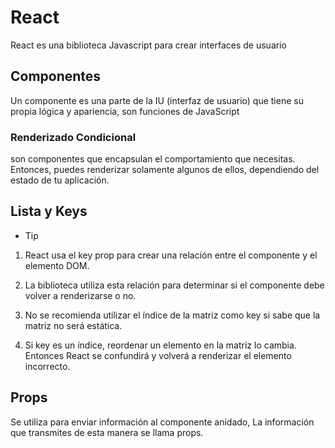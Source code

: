 # React 

<p>
React es una biblioteca Javascript para crear interfaces de usuario
</p>

## Componentes 

Un componente es una parte de la IU (interfaz de usuario) que tiene su propia lógica y apariencia, son funciones de JavaScript

### Renderizado Condicional

son componentes que encapsulan el comportamiento que necesitas. Entonces, puedes renderizar solamente algunos de ellos, dependiendo del estado de tu aplicación.

## Lista y Keys

- Tip

 1. React usa el key prop para crear una relación entre el componente y el elemento DOM.

 2. La biblioteca utiliza esta relación para determinar si el componente debe volver a renderizarse o no.

 3. No se recomienda utilizar el índice de la matriz como key si sabe que la matriz no será estática.

 4. Si key es un índice, reordenar un elemento en la matriz lo cambia. Entonces React se confundirá y volverá a renderizar el elemento incorrecto.

## Props

Se utiliza para enviar información al componente anidado, La información que transmites de esta manera se llama props.
